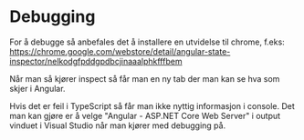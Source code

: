 # Debugging

For å debugge så anbefales det å installere en utvidelse til chrome, f.eks: https://chrome.google.com/webstore/detail/angular-state-inspector/nelkodgfpddgpdbcjinaaalphkfffbem

Når man så kjører inspect så får man en ny tab der man kan se hva som skjer i Angular.

Hvis det er feil i TypeScript så får man ikke nyttig informasjon i console. Det man kan gjøre er å velge "Angular - ASP.NET Core Web Server" i output vinduet i Visual Studio når man kjører med debugging på.